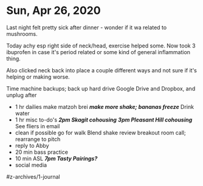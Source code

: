 # Sun, Apr 26, 2020
Last night felt pretty sick after dinner - wonder if it wa related to mushrooms.

Today achy esp right side of neck/head, exercise helped some. Now took 3 ibuprofen in case it's period related or some kind of general inflammation thing. 

Also clicked neck back into place a couple different ways and not sure if it's helping or making worse.

Time machine backups; 
back up hard drive Google Drive and Dropbox, and unplug after
- 1 hr dailies
make matzoh brei
***make more shake; bananas freeze***
Drink water
- 1 hr misc to-do's
***2pm Skagit cohousing***
***3pm Pleasant Hill cohousing*** See fliers in email
- clean if possible
go for walk
Blend shake
review breakout room call; rearrange to pitch
- reply to Abby
- 20 min bass practice
- 10 min ASL
***7pm Tasty Pairings?***
- social media


#z-archives/1-journal